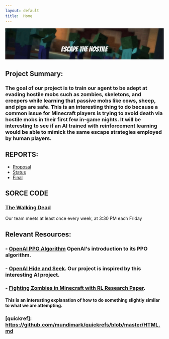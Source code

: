 ```yaml
---
layout: default
title:  Home
---
```


![](Resources/THEWALKINGDEAD.gif)  

## Project Summary:
### The goal of our project is to train our agent to be adept at evading hostile mobs such as zombies, skeletons, and creepers while learning that passive mobs like cows, sheep, and pigs are safe. This is an interesting thing to do because a common issue for Minecraft players is trying to avoid death via hostile mobs in their first few in-game nights. It will be interesting to see if an AI trained with reinforcement learning would be able to mimick the same escape strategies employed by human players.

## REPORTS:
- [Proposal](proposal.html)
- [Status](status.html)
- [Final](final.html)

## SORCE CODE
### [The Walking Dead](https://github.com/rayoh123/TheWalkingDead)

Our team meets at least once every week, at 3:30 PM each Friday

## Relevant Resources:
### - [OpenAI PPO Algorithm](https://openai.com/blog/openai-baselines-ppo/) OpenAI's introduction to its PPO algorithm.
### - [OpenAI Hide and Seek](https://www.youtube.com/watch?v=Lu56xVlZ40M). Our project is inspired by this interesting AI project.
### - [Fighting Zombies in Minecraft with RL Research Paper](http://cs229.stanford.edu/proj2016/report/UdagawaLeeNarasimhan-FightingZombiesInMinecraftWithDeepReinforcementLearning-report.pdf). 
#### This is an interesting explanation of how to do something slightly similar to what we are attempting.

### [quickref]: https://github.com/mundimark/quickrefs/blob/master/HTML.md
